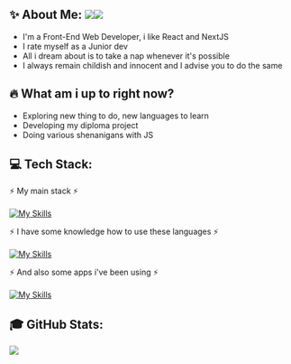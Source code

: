 ## ✨ About Me:  [![](https://visitcount.itsvg.in/api?id=rynn-lee&label=Views&color=6&icon=1&pretty=true)](https://visitcount.itsvg.in)[![](https://rynn-lee-bio.vercel.app/api/getViews?github=true)](https://rynn-lee-bio.vercel.app)
<ul>
<li>I'm a Front-End Web Developer, i like React and NextJS</li>
<li>I rate myself as a Junior dev</li>
<li>All i dream about is to take a nap whenever it's possible</li>
<li>I always remain childish and innocent and I advise you to do the same</li>
</ul>

## 🔥 What am i up to right now?
<ul>
<li>Exploring new thing to do, new languages to learn</li>
<li>Developing my diploma project</li>
<li>Doing various shenanigans with JS</li>
</ul>

## 💻 Tech Stack:
⚡ My main stack ⚡<br><br>
[![My Skills](https://skillicons.dev/icons?i=vscode,nextjs,react,redux,sass,typescript,javascript,mongodb,nodejs,expressjs)](https://skillicons.dev)

⚡ I have some knowledge how to use these languages ⚡<br><br>
[![My Skills](https://skillicons.dev/icons?i=cpp,cs,java,python,rust,php,mysql,graphql)](https://skillicons.dev)

⚡ And also some apps i've been using ⚡ <br><br>
[![My Skills](https://skillicons.dev/icons?i=photoshop,blender,androidstudio)](https://skillicons.dev)

## 🎓 GitHub Stats:
![](http://github-profile-summary-cards.vercel.app/api/cards/profile-details?username=rynn-lee&theme=dark)
